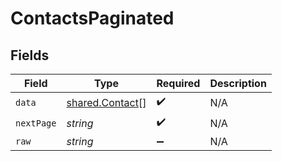 # ContactsPaginated


## Fields

| Field                                              | Type                                               | Required                                           | Description                                        |
| -------------------------------------------------- | -------------------------------------------------- | -------------------------------------------------- | -------------------------------------------------- |
| `data`                                             | [shared.Contact](../../models/shared/contact.md)[] | :heavy_check_mark:                                 | N/A                                                |
| `nextPage`                                         | *string*                                           | :heavy_check_mark:                                 | N/A                                                |
| `raw`                                              | *string*                                           | :heavy_minus_sign:                                 | N/A                                                |